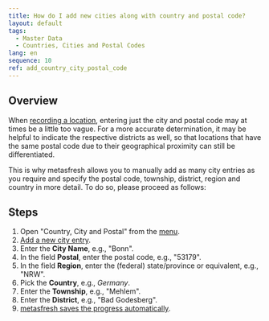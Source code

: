 ```yaml
---
title: How do I add new cities along with country and postal code?
layout: default
tags:
  - Master Data
  - Countries, Cities and Postal Codes
lang: en
sequence: 10
ref: add_country_city_postal_code
---
```


## Overview
When [recording a location](Add_address_tab), entering just the city and postal code may at times be a little too vague. For a more accurate determination, it may be helpful to indicate the respective districts as well, so that locations that have the same postal code due to their geographical proximity can still be differentiated.

This is why metasfresh allows you to manually add as many city entries as you require and specify the postal code, township, district, region and country in more detail. To do so, please proceed as follows:

## Steps
1. Open "Country, City and Postal" from the [menu](Menu).
1. [Add a new city entry](New_Record_Window).
1. Enter the **City Name**, e.g., "Bonn".
1. In the field **Postal**, enter the postal code, e.g., "53179".
1. In the field **Region**, enter the (federal) state/province or equivalent, e.g., "NRW".
1. Pick the **Country**, e.g., *Germany*.
1. Enter the **Township**, e.g., "Mehlem".
1. Enter the **District**, e.g., "Bad Godesberg".
1. [metasfresh saves the progress automatically](Saveindicator).
